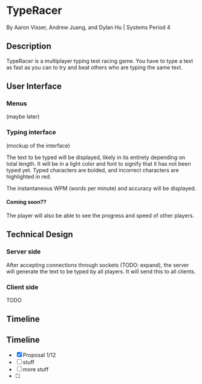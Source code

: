 # TypeRacer
By Aaron Visser, Andrew Juang, and Dylan Hu | Systems Period 4

## Description
TypeRacer is a multiplayer typing test racing game. You have to type a text as fast as you can to try and beat others who are typing the same text.

## User Interface
### Menus
(maybe later)

### Typing interface
(mockup of the interface)

The text to be typed will be displayed, likely in its entirety depending on total length. It will be in a light color and font to signify that it has not been typed yet. Typed characters are bolded, and incorrect characters are highlighted in red.

The instantaneous WPM (words per minute) and accuracy will be displayed.

#### Coming soon??
The player will also be able to see the progress and speed of other players.


## Technical Design
### Server side
After accepting connections through sockets (TODO: expand), the server will generate the text to be typed by all players. It will send this to all clients. 

### Client side
TODO

## Timeline
## Timeline
- [x] Proposal 1/12
- [ ] stuff
- [ ] more stuff
- [ ] 
